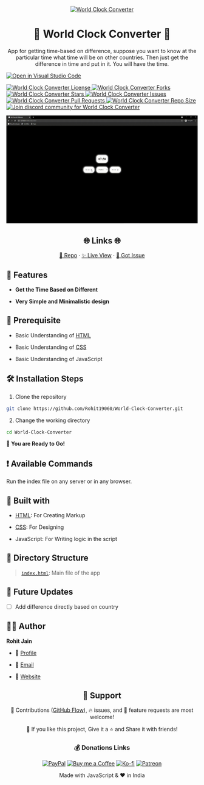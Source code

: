 <p align="center">
  <a href="https://rohit19060.github.io/World-Clock-Converter/" title="World Clock Converter">
    <img src="https://kingtechnologies.in/assets/images/Logo.webp" width="80px" alt="World Clock Converter"/>
  </a>
</p>
<h1 align="center">🌟 World Clock Converter 🌟</h1>
<p align="center">App for getting time-based on difference, suppose you want to know at the particular time what time will be on other countries. Then just get the difference in time and put in it. You will have the time.</p>

<p align="center">

[![Open in Visual Studio Code](https://open.vscode.dev/badges/open-in-vscode.svg)](https://open.vscode.dev/Rohit19060/World-Clock-Converter)

<a href="https://github.com/Rohit19060/World-Clock-Converter/blob/master/LICENSE" title="License">
<img src="https://img.shields.io/github/license/Rohit19060/World-Clock-Converter?label=License&logo=Github&style=flat-square" alt="World Clock Converter License"/>
</a>
<a href="https://github.com/Rohit19060/World-Clock-Converter/fork" title="Forks">
<img src="https://img.shields.io/github/forks/Rohit19060/World-Clock-Converter?label=Forks&logo=Github&style=flat-square" alt="World Clock Converter Forks"/>
</a>
<a href="https://github.com/Rohit19060/World-Clock-Converter/stargazers" title="Stars">
<img src="https://img.shields.io/github/stars/Rohit19060/World-Clock-Converter?label=Stars&logo=Github&style=flat-square" alt="World Clock Converter Stars"/>
</a>
<a href="https://github.com/Rohit19060/World-Clock-Converter/issues" title="Issues">
<img src="https://img.shields.io/github/issues/Rohit19060/World-Clock-Converter?label=Issues&logo=Github&style=flat-square" alt="World Clock Converter Issues"/>
</a>
<a href="https://github.com/Rohit19060/World-Clock-Converter/pulls" title="Pull Requests">
<img src="https://img.shields.io/github/issues-pr/Rohit19060/World-Clock-Converter?label=Pull%20Requests&logo=Github&style=flat-square" alt="World Clock Converter Pull Requests"/>
</a>
<a href="https://github.com/Rohit19060/World-Clock-Converter" title="Repo Size">
<img src="https://img.shields.io/github/repo-size/Rohit19060/World-Clock-Converter?label=Repo%20Size&logo=Github&style=flat-square" alt="World Clock Converter Repo Size"/>
</a>
<a href="https://discord.gg/2wpHNSjwm2" title="Join King Tech's Community">
<img src="https://img.shields.io/discord/737854816402800690?color=%236d82cb&label=Join%20Community&logo=discord&logoColor=%23FFFFFF&style=flat-square" alt="Join discord community for World Clock Converter"/>
</a>
</p>

<p align="center" title="World Clock Converter"><img src="./assets/images/main.gif" alt="World Clock Converter"/></p>

<h2 align="center">🌐 Links 🌐</h2>
<p align="center">
    <a href="https://github.com/Rohit19060/World-Clock-Converter" title="World Clock Converter Repo">📂 Repo</a>
    ·
    <a href="https://rohit19060.github.io/World-Clock-Converter/" title="Visit">✨ Live View</a>
    ·
    <a href="https://github.com/Rohit19060/World-Clock-Converter/issues/new/choose" title="🐛Report Bug/🎊Request Feature">🚀 Got Issue</a>
</p>

## 🚀 Features

- **Get the Time Based on Different**

- **Very Simple and Minimalistic design**

## 🦋 Prerequisite

- Basic Understanding of [HTML](https://youtu.be/JHv2jmnrLlA "HTML - First Step Towards Web Development")

- Basic Understanding of [CSS](https://youtu.be/d1tP7ow7HbQ "CSS - Second Step Towards Web Development")

- Basic Understanding of JavaScript

## 🛠️ Installation Steps

1. Clone the repository

```Bash
git clone https://github.com/Rohit19060/World-Clock-Converter.git
```

2. Change the working directory

```Bash
cd World-Clock-Converter
```

**🎇 You are Ready to Go!**

## ❗ Available Commands

Run the index file on any server or in any browser.

## 👷 Built with

- [HTML](https://youtu.be/JHv2jmnrLlA "HTML - First Step Towards Web Development"): For Creating Markup

- [CSS](https://youtu.be/d1tP7ow7HbQ "CSS - Second Step Towards Web Development"): For Designing

- JavaScript: For Writing logic in the script

## 📂 Directory Structure

> [`index.html`](https://github.com/Rohit19060/World-Clock-Converter/blob/main/index.html "World Clock Converter"): Main file of the app

## 🎊 Future Updates

- [ ] Add difference directly based on country

## 🧑🏻 Author

**Rohit Jain**

- 🌌 [Profile](https://github.com/Rohit19060 "Rohit Jain")

- 🏮 [Email](mailto:rohitjain19060@gmail.com?subject=Hi%20from%20World%20Clock%20Converter "Hi!")

- 🦁 [Website](https://kingtechnologies.in "Welcome")

<h2 align="center">🤝 Support</h2>

<p align="center">🎀 Contributions (<a href="https://guides.github.com/introduction/flow" title="GitHub flow">GitHub Flow</a>), 🔥 issues, and 🥮 feature requests are most welcome!</p>

<p align="center">💙 If you like this project, Give it a ⭐ and Share it with friends!</p>
<h3 align="center">💰 Donations Links</h3>
<p align="center">
<a href="https://www.paypal.me/kingrohitJ" title="PayPal"><img src="https://kingtechnologies.in/assets/images/Paypal.png" alt="PayPal"/></a>
<a href="https://www.buymeacoffee.com/rohitjain" title="Buy me a Coffee"><img src="https://kingtechnologies.in/assets/images/Coffee.png" alt="Buy me a Coffee"/></a>
<a href="https://ko-fi.com/rohitjain" title="Ko-fi"><img src="https://kingtechnologies.in/assets/images/Kofi.png" alt="Ko-fi"/></a>
<a href="https://www.patreon.com/KingTechnologies" title="Patreon"><img src="https://kingtechnologies.in/assets/images/Patreon.png" alt="Patreon"/></a>
</p>

<p align="center">Made with JavaScript & ❤️ in India</p>
